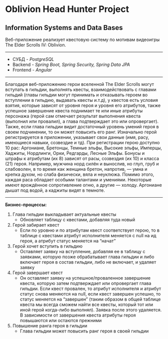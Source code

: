 # Oblivion Head Hunter Project
## Information Systems and Data Bases
Веб-приложение реализует квестовую систему по мотивам видеоигры The Elder Scrolls IV: Oblivion. 
***
+ СУБД - *PostgreSQL*
+ Backend - *Spring Boot, Spring Security, Spring Data JPA*
+ Frontend - *Angular*

***
Благодаря веб-приложению герои вселенной The Elder Scrolls могут вступать в гильдии, выполнять квесты, взаимодействовать с главами гильдий (главы гильдии могут принимать и отказывать героем во вступлении в гильдию, выдавать квесты и.т.д), у квестов есть условия взятия, которые зависят от уровня героя и уровня его атрибутов, также успешное завершение квеста поднимает те или иные атрибуты персонажа (герой сам отмечает результат выполнения квеста (выполнил или провалил), а глава подтверждает это или опровергает). Также, если глава гильдии видит достаточный уровень умений героя в своем подчинении, то он может повысить его ранг. Изначально герой регистрируется в приложении, указывает свои данные (имя, расу, имеющиеся навыки, созвездие и тд).
При регистрации герою доступно 10 рас: Аргониане, Бретонцы, Темные эльфы, Высокие эльфы, Имперцы, Хаджиты, Нордлинги, Орки, Редгарды, Лесные Эльфы. Бонусы и штрафы к атрибутам (их 8) зависят от расы, созвездия (их 10) и класса (21) героя. Например, мужчина норд силён и вынослив, но глуп, груб и слабоволен, в то время как женщина бретон, напротив, — умна и крепка духом, но слаба физически, вяла и неуклюжа. Помимо этого, каждая раса обладает особыми талантами и умениями. Некоторые имеют врождённое сопротивление огню, а другие — холоду. Аргониане дышат под водой, а каджиты видят в темноте.  
***
**Бизнес-процессы:**
1. Глава гильдии выкладывает актуальные квесты
	  + Обновляет таблицу с квестами, добавляя туда новый
2. Герой забирает квест
	  + Если по уровню и по атрибутам квест соответствует герою, то в таблице с квестами атрибут исполнителя меняется с null на ид героя, а атрибут статус меняется на “начат”
3. Герой хочет вступить в гильдию
	  + Оставляет заявку на вступление, добавляя ее в таблицу с заявками, которую позже обрабатывает глава гильдии и либо включает героя в состав гильдии, либо не включает, и удаляет заявку
4. Герой завершает квест
	  + Он оставляет заявку на успешное/проваленное завершение квеста, которую затем подтверждает или опровергает глава гильдии. Если квест провален, то атрибут исполнителя и атрибут статус снова меняются на null, если квест завершен успешно, то статус меняется на “завершен” (таким образом в общей таблице квеста мы всегда сможем найти все квесты, который тот или иной герой когда-либо выполнял). Заявка после этого удаляется. В зависимости от завершения квеста атрибуты героя повышаются или остаются прежними
5. Повышение ранга героя в гильдии
    + Глава гильдии может повысить ранг героя в своей гильдии

